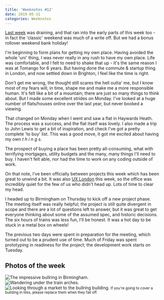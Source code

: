 ```yaml
---
title: 'Weeknotes #12'
date: 2019-05-31
categories: Weeknotes
---
```


[Last week](/blog/weeknotes-11/) was draining, and that ran into the early parts of this week too - in fact the 'classic' weekend was much of a write off. But we had a bonus rollover weekend bank holiday!

I'm beginning to form plans for getting my own place. Having avoided the whole 'uni' thing, I was never really in any rush to have my own place. Life was comfortable, and I felt to need to shake that up - it's the same reason I was at Tomango for 6 years. But having done the commute & startup thing in London, and now settled down in Brighton, I feel like the time is right.

Don't get me wrong, the thought still scares the hell outta' me, but I know most of my fears will, in time, shape me and make me a more responsible human. It's felt like a bit of a mountain; there are just so many things to think about. But I made some excellent strides on Monday. I've looked at a huge number of flats/houses online over the last year, but never booked a viewing.

That changed on Monday when I went and saw a flat in Haywards Heath. The process was a success, and the flat itself was lovely. I also made a trip to John Lewis to get a bit of inspiration, and check I've got a pretty complete 'to buy' list. This was a good move, it got me excited about having my own _t h i n g s_.

The prospect of buying a place has been pretty all-consuming, what with terrifying mortgages, utility budgets and the many, many things I'll need to buy. I haven't felt able, nor had the time to work on any coding outside of work.

On that note, I've been officially between projects this week which has been great to unwind a bit. It was also [UX London](https://2019.uxlondon.com) this week, so the office was incredibly quiet for the few of us who didn't head up. Lots of time to clear my head.

I headed up to Birmingham on Thursday to kick off a new project phase. The meeting itself was really helpful; the project is still quite divergent in scope and there are a lot of questions left to answer, but it was great to get everyone thinking about some of the assumed spec, and historic decisions. The six hours of trains was less fun, I'll be honest. It was a hot day to be stuck in a metal box on wheels!

The previous two days were spent in preparation for the meeting, which turned out to be a prudent use of time. Much of Friday was spent prototyping in readiness for the project; the development work starts on Tuesday.

## Photos of the week

![The impressive bullring in Birmingham.](/images/blog/weeknotes-12-1.jpg)
![Wandering under the train arches.](/images/blog/weeknotes-12-2.jpg)
![Looking through a market to the bullring building.](/images/blog/weeknotes-12-3.jpg)
<small>If you're going to cover a building in tiles, please replace them when they fall off.</small>
